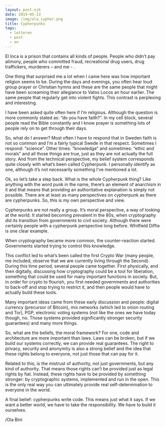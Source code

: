 ```yaml
---
layout: post.njk
date: 2019-05-13
image: /img/ola_cypher.png
title: Cypherpunks
tags:
  - letteren
  - post
  - en
---
```


El Inca is a prison that contains all kinds of people. People who didn’t pay alimony, people who committed fraud, recreational drug users, drug traffickers, murderers – and me - .

One thing that surprised me a lot when I came here was how important religion seems to be. During the days and evenings, you often hear loud group prayer or Christian hymns and these are the same people that might have been screaming their allegiance to Vatos Locos an hour earlier. The same people that regularly get into violent fights. This contrast is perplexing and interesting.

I have been asked quite often here if I’m religious. Although the question is more commonly stated as: “do you have faith?”. In my cell block, several people read the Bible constantly and I know prayer is something lots of people rely on to get through their days.

So, what do I answer? Most often I have to respond that in Sweden faith is not so common and I’m a fairly typical Swede in that respect. Sometimes I respond: “science”. Other times: “knowledge” and sometimes: “ethic and morals” and all those things are true, just as they are not actually the full story. And from the technical perspective, my belief system corresponds quite closely with what’s been called Cypherpunk. I personally identify as one, although it’s not necessarily something I’ve mentioned a lot.

Ok, so let’s take a step back. What is the whole Cypherpunk thing? Like anything with the word punk in the name, there’s an element of anarchism in it and that means that providing an authoritative explanation is simply not possible. There are at least as many perspectives on cypherpunk as there  are cypherpunks. So, this is my own perspective and view.

Cypherpunks are not really a group. It’s moral perspective, a way of looking at the world. It started becoming prevalent in the 80s, when cryptography did its transition from governments to civil society. Although there were certainly people with a cypherpunk perspective long before. Whitfield Diffie is one clear example.

When cryptography became more common, the counter-reaction started. Governments started trying to control this knowledge.

This conflict led to what’s been called the first Crypto War (many people, me included, observe that we are currently living through the Second). During this time period, several people came together. First physically, and then digitally, discussing how cryptography could be a tool for liberation, something that could be used for many important functions in society. But, in order for crypto to flourish, you first needed governments and authorities to back-off and stop trying to restrict it, and then people would have to actually build these tools.

Many important ideas came from these early discussion and people: digital currency (precursor of Bitcoin), mix networks (which led to onion routing and Tor), PGP, electronic voting systems (not like the ones we have today though, no. Those systems provided significantly stronger security guarantees) and many more things.

So, what are the beliefs, the moral framework? For one, code and architecture are more important than laws. Laws can be broken, but if we build our systems correctly, we can provide real guarantees. The right to privacy, security and anonymity is also a strong belief and the idea that these rights belong to everyone, not just those that can pay for it.

Related to this, is the mistrust of authority, not just governments, but any kind of authority. That means those rights can’t be provided just as legal rights by fiat. Instead, these rights have to be provided by something stronger: by cryptographic systems, implemented and run in the open. This is the only real way you can ultimately provide real self-determination to everyone in the world.

A final belief: cypherpunks write code. This means just what it says. If we want a better world, we have to take the responsibility. We have to build it ourselves.

/Ola Bini
